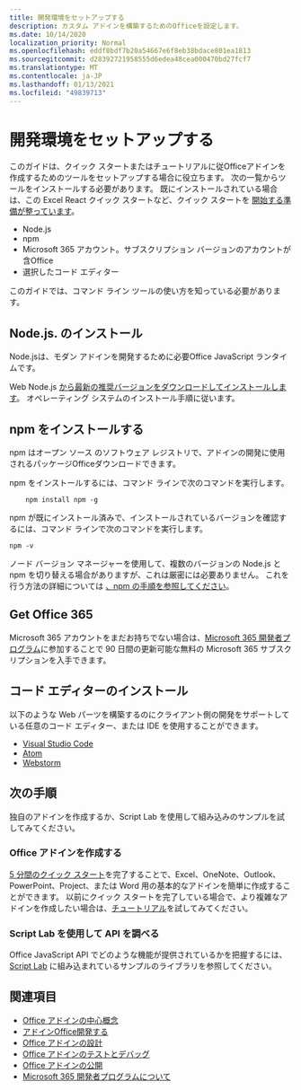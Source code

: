 ```yaml
---
title: 開発環境をセットアップする
description: カスタム アドインを構築するためのOfficeを設定します。
ms.date: 10/14/2020
localization_priority: Normal
ms.openlocfilehash: eddf8bdf7b20a54667e6f8eb38bdace801ea1813
ms.sourcegitcommit: d28392721958555d6edea48cea000470bd27fcf7
ms.translationtype: MT
ms.contentlocale: ja-JP
ms.lasthandoff: 01/13/2021
ms.locfileid: "49839713"
---
```

# <a name="set-up-your-development-environment"></a>開発環境をセットアップする

このガイドは、クイック スタートまたはチュートリアルに従Officeアドインを作成するためのツールをセットアップする場合に役立ちます。 次の一覧からツールをインストールする必要があります。 既にインストールされている場合は、この Excel React クイック スタートなど、クイック スタートを [開始する準備が整っています](../quickstarts/excel-quickstart-react.md)。

- Node.js
- npm
- Microsoft 365 アカウント。サブスクリプション バージョンのアカウントが含Office
- 選択したコード エディター

このガイドでは、コマンド ライン ツールの使い方を知っている必要があります。 

## <a name="install-nodejs"></a>Node.js. のインストール

Node.jsは、モダン アドインを開発するために必要Office JavaScript ランタイムです。

Web Node.js [から最新の推奨バージョンをダウンロードしてインストールします](https://nodejs.org)。 オペレーティング システムのインストール手順に従います。

## <a name="install-npm"></a>npm をインストールする

npm はオープン ソース のソフトウェア レジストリで、アドインの開発に使用されるパッケージOfficeダウンロードできます。

npm をインストールするには、コマンド ラインで次のコマンドを実行します。

```command&nbsp;line
    npm install npm -g
```

npm が既にインストール済みで、インストールされているバージョンを確認するには、コマンド ラインで次のコマンドを実行します。

```command&nbsp;line
npm -v
```

ノード バージョン マネージャーを使用して、複数のバージョンの Node.js と npm を切り替える場合がありますが、これは厳密には必要ありません。 これを行う方法の詳細については [、npm の手順を参照してください](https://docs.npmjs.com/downloading-and-installing-node-js-and-npm)。

## <a name="get-office-365"></a>Get Office 365

Microsoft 365 アカウントをまだお持ちでない場合は、[Microsoft 365 開発者プログラム](https://developer.microsoft.com/office/dev-program)に参加することで 90 日間の更新可能な無料の Microsoft 365 サブスクリプションを入手できます。

## <a name="install-a-code-editor"></a>コード エディターのインストール

以下のような Web パーツを構築するのにクライアント側の開発をサポートしている任意のコード エディター、または IDE を使用することができます。

- [Visual Studio Code](https://code.visualstudio.com/)
- [Atom](https://atom.io)
- [Webstorm](https://www.jetbrains.com/webstorm)

## <a name="next-steps"></a>次の手順

独自のアドインを作成するか、Script Lab を使用して組み込みのサンプルを試してみてください。

### <a name="create-an-office-add-in"></a>Office アドインを作成する

[5 分間のクイック スタート](../index.yml)を完了することで、Excel、OneNote、Outlook、PowerPoint、Project、または Word 用の基本的なアドインを簡単に作成することができます。 以前にクイック スタートを完了している場合で、より複雑なアドインを作成したい場合は、[チュートリアル](../index.yml)を試してみてください。

### <a name="explore-the-apis-with-script-lab"></a>Script Lab を使用して API を調べる

Office JavaScript API でどのような機能が提供されているかを把握するには、[Script Lab](explore-with-script-lab.md) に組み込まれているサンプルのライブラリを参照してください。

## <a name="see-also"></a>関連項目

- [Office アドインの中心概念](../overview/core-concepts-office-add-ins.md)
- [アドインOffice開発する](../develop/develop-overview.md)
- [Office アドインの設計](../design/add-in-design.md)
- [Office アドインのテストとデバッグ](../testing/test-debug-office-add-ins.md)
- [Office アドインの公開](../publish/publish.md)
- [Microsoft 365 開発者プログラムについて](https://developer.microsoft.com/microsoft-365/dev-program)